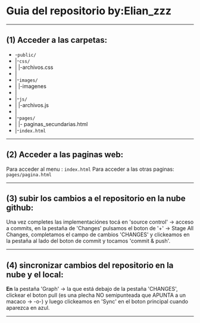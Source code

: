 
# Guia del repositorio by:Elian_zzz

***
## (1) Acceder a las carpetas:

- -`public/`
- |-`css/`
- | |-archivos.css
- |
- |-`images/`
- | |-imagenes
- |
- |-`js/`
- | |-archivos.js
- |
- |-`pages/`
- | |- paginas_secundarias.html
- |-`index.html`

***

## (2) Acceder a las paginas web:

Para acceder al menu : `index.html`
Para acceder a las otras paginas: `pages/pagina.html`

***

## (3) subir los cambios a el repositorio en la nube github:

Una vez completes las implementaciónes tocá en 'source control' -> acceso a commits,
en la pestaña de 'Changes' pulsamos el boton de '+' -> Stage All Changes,
completamos el campo de cambios 'CHANGES' y clickeamos en la pestaña al lado del
boton de commit y tocamos 'commit & push'.

***

## (4) sincronizar cambios del repositorio en la nube y el local:

**En** la pestaña 'Graph' -> la que está debajo de la pestaña 'CHANGES',
clickear el boton pull (es una plecha NO semipunteada que APUNTA a un macaco -> -o-) y luego clickeamos en 'Sync' en el boton principal
cuando aparezca en azul.
***